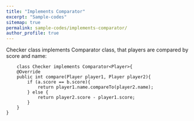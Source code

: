 ```yaml
---
title: "Implements Comparator"
excerpt: "Sample-codes"
sitemap: true
permalink: sample-codes/implements-comparator/
author_profile: true
---
```


Checker class implements Comparator class, that players are compared by score and name: 
	
~~~~
	class Checker implements Comparator<Player>{
    @Override
    public int compare(Player player1, Player player2){
        if (a.score == b.score){
            return player1.name.compareTo(player2.name);
        } else {
            return player2.score - player1.score;
        }
    }
}
~~~~
